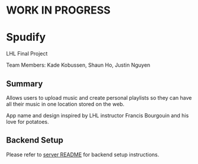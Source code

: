 # WORK IN PROGRESS

Spudify
=========

LHL Final Project

Team Members: Kade Kobussen, Shaun Ho, Justin Nguyen

## Summary

Allows users to upload music and create personal playlists so they can have all their music in one location stored on the web.

App name and design inspired by LHL instructor Francis Bourgouin and his love for potatoes.


## Backend Setup

Please refer to [server README](./server/README.md) for backend setup instructions.